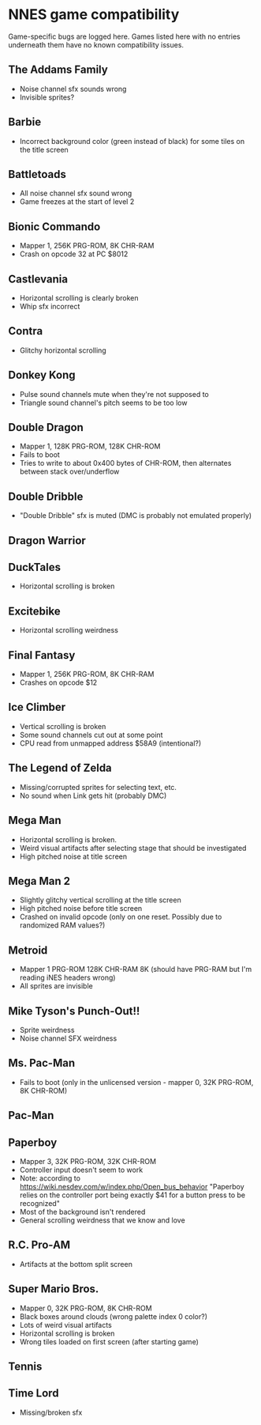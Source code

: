 # NNES game compatibility
Game-specific bugs are logged here.
Games listed here with no entries underneath them have no known compatibility issues.

## The Addams Family
* Noise channel sfx sounds wrong
* Invisible sprites?

## Barbie
* Incorrect background color (green instead of black) for some tiles on the title screen

## Battletoads
* All noise channel sfx sound wrong
* Game freezes at the start of level 2

## Bionic Commando
* Mapper 1, 256K PRG-ROM, 8K CHR-RAM
* Crash on opcode 32 at PC $8012

## Castlevania
* Horizontal scrolling is clearly broken
* Whip sfx incorrect

## Contra
* Glitchy horizontal scrolling

## Donkey Kong
* Pulse sound channels mute when they're not supposed to
* Triangle sound channel's pitch seems to be too low

## Double Dragon
* Mapper 1, 128K PRG-ROM, 128K CHR-ROM
* Fails to boot
* Tries to write to about 0x400 bytes of CHR-ROM, then alternates between stack over/underflow

## Double Dribble
* "Double Dribble" sfx is muted (DMC is probably not emulated properly)

## Dragon Warrior

## DuckTales
* Horizontal scrolling is broken

## Excitebike
* Horizontal scrolling weirdness

## Final Fantasy
* Mapper 1, 256K PRG-ROM, 8K CHR-RAM
* Crashes on opcode $12

## Ice Climber
* Vertical scrolling is broken
* Some sound channels cut out at some point
* CPU read from unmapped address $58A9 (intentional?)

## The Legend of Zelda
* Missing/corrupted sprites for selecting text, etc.
* No sound when Link gets hit (probably DMC)

## Mega Man
* Horizontal scrolling is broken.
* Weird visual artifacts after selecting stage that should be investigated
* High pitched noise at title screen

## Mega Man 2
* Slightly glitchy vertical scrolling at the title screen
* High pitched noise before title screen
* Crashed on invalid opcode (only on one reset. Possibly due to randomized RAM values?)

## Metroid
* Mapper 1 PRG-ROM 128K CHR-RAM 8K (should have PRG-RAM but I'm reading iNES headers wrong)
* All sprites are invisible

## Mike Tyson's Punch-Out!!
* Sprite weirdness
* Noise channel SFX weirdness

## Ms. Pac-Man
* Fails to boot (only in the unlicensed version - mapper 0, 32K PRG-ROM, 8K CHR-ROM)

## Pac-Man

## Paperboy
* Mapper 3, 32K PRG-ROM, 32K CHR-ROM
* Controller input doesn't seem to work
* Note: according to https://wiki.nesdev.com/w/index.php/Open_bus_behavior "Paperboy relies on the controller port being exactly $41 for a button press to be recognized"
* Most of the background isn't rendered
* General scrolling weirdness that we know and love

## R.C. Pro-AM
* Artifacts at the bottom split screen

## Super Mario Bros.
* Mapper 0, 32K PRG-ROM, 8K CHR-ROM
* Black boxes around clouds (wrong palette index 0 color?)
* Lots of weird visual artifacts
* Horizontal scrolling is broken
* Wrong tiles loaded on first screen (after starting game)

## Tennis

## Time Lord
* Missing/broken sfx